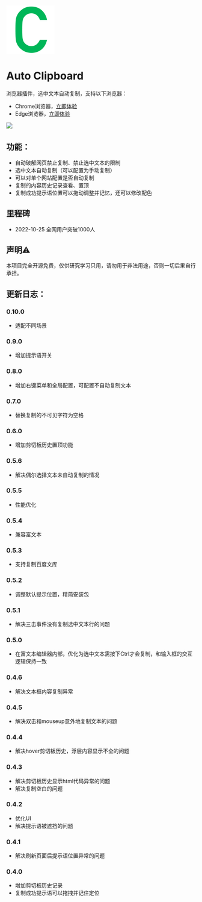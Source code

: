 ![logo](/extension/images/icon@128.png)
# Auto Clipboard

浏览器插件，选中文本自动复制，支持以下浏览器：

* Chrome浏览器，[立即体验](https://chrome.google.com/webstore/detail/auto-clipboard/inhnhgihdkbalmmojcbpalkkmhkmcdjm)
* Edge浏览器，[立即体验](https://microsoftedge.microsoft.com/addons/detail/%E8%87%AA%E5%8A%A8%E5%89%AA%E5%88%87%E6%9D%BF/oecjpmpbghigjifackhbapkamgaemnkj)

<img src="https://user-images.githubusercontent.com/9384140/189513314-5258a8d9-28a8-49b3-b4f5-9d43bc85fe7f.png" width="400" />

## 功能：  
* 自动破解网页禁止复制、禁止选中文本的限制
* 选中文本自动复制（可以配置为手动复制）
* 可以对单个网站配置是否自动复制
* 复制的内容历史记录查看、置顶
* 复制成功提示语位置可以拖动调整并记忆，还可以修改配色

## 里程碑
* 2022-10-25 全网用户突破1000人

## 声明⚠️
本项目完全开源免费，仅供研究学习只用，请勿用于非法用途，否则一切后果自行承担。
  
## 更新日志：  
### 0.10.0 
* 适配不同场景
### 0.9.0 
* 增加提示语开关
### 0.8.0 
* 增加右键菜单和全局配置，可配置不自动复制文本
### 0.7.0
* 替换复制的不可见字符为空格
### 0.6.0
* 增加剪切板历史置顶功能
### 0.5.6
* 解决偶尔选择文本未自动复制的情况

### 0.5.5
* 性能优化
### 0.5.4
* 兼容富文本

### 0.5.3
* 支持复制百度文库
### 0.5.2
* 调整默认提示位置，精简安装包
### 0.5.1
* 解决三击事件没有复制选中文本行的问题
### 0.5.0
* 在富文本编辑器内部，优化为选中文本需按下Ctrl才会复制，和输入框的交互逻辑保持一致

### 0.4.6
* 解决文本框内容复制异常

### 0.4.5
* 解决双击和mouseup意外地复制文本的问题

### 0.4.4

* 解决hover剪切板历史，浮层内容显示不全的问题

### 0.4.3

* 解决剪切板历史显示html代码异常的问题
* 解决复制空白的问题

### 0.4.2

* 优化UI
* 解决提示语被遮挡的问题

### 0.4.1

* 解决刷新页面后提示语位置异常的问题

### 0.4.0

* 增加剪切板历史记录
* 复制成功提示语可以拖拽并记住定位
